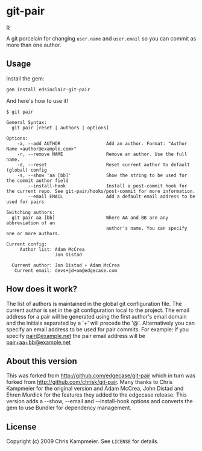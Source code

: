 # git-pair

<img src="https://travis-ci.org/edsinclair/git-pair.png?branch=master" height="14" alt="Retina-ready Shields example" />

A git porcelain for changing `user.name` and `user.email` so you can commit as
more than one author.

## Usage

Install the gem:

    gem install edsinclair-git-pair

And here's how to use it!

    $ git pair

    General Syntax:
      git pair [reset | authors | options]

    Options:
        -a, --add AUTHOR                 Add an author. Format: "Author Name <author@example.com>"
        -r, --remove NAME                Remove an author. Use the full name.
        -d, --reset                      Reset current author to default (global) config
        -s, --show 'aa [bb]'             Show the string to be used for the commit author field
            --install-hook               Install a post-commit hook for the current repo. See git-pair/hooks/post-commit for more information.
            --email EMAIL                Add a default email address to be used for pairs

    Switching authors:
      git pair aa [bb]                   Where AA and BB are any abbreviation of an
                                         author's name. You can specify one or more authors.

    Current config:
         Author list: Adam McCrea
                      Jon Distad

      Current author: Jon Distad + Adam McCrea
       Current email: devs+jd+am@edgecase.com

## How does it work?

The list of authors is maintained in the global git configuration file.
The current author is set in the git configuration local to the project.
The email address for a pair will be generated using the first author's email
domain and the initials separated by a '+' will precede the '@'.
Alternatively you can specify an email address to be used for pair commits.
For example: if you specify pair@example.net the pair email address will be pair+aa+bb@example.net

## About this version

This was forked from http://github.com/edgecase/git-pair which in turn was
forked from http://github.com/chrisk/git-pair.  Many thanks to Chris Kampmeier
for the original version and Adam McCrea, John Distad and Ehren Murdick for the
features they added to the edgecase release.  This version adds a --show, --email
and --install-hook options and converts the gem to use Bundler for dependency management.

## License

Copyright (c) 2009 Chris Kampmeier. See `LICENSE` for details.
